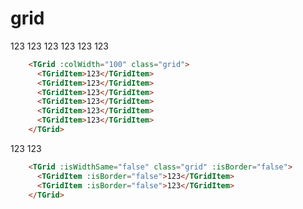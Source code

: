 # grid
  <div>
    <TGrid :colWidth="100" class="grid">
      <TGridItem>123</TGridItem>
      <TGridItem>123</TGridItem>
      <TGridItem>123</TGridItem>
      <TGridItem>123</TGridItem>
      <TGridItem>123</TGridItem>
      <TGridItem>123</TGridItem>
    </TGrid>

```html
    <TGrid :colWidth="100" class="grid">
      <TGridItem>123</TGridItem>
      <TGridItem>123</TGridItem>
      <TGridItem>123</TGridItem>
      <TGridItem>123</TGridItem>
      <TGridItem>123</TGridItem>
      <TGridItem>123</TGridItem>
    </TGrid>
```
<TGrid :isWidthSame="false" class="grid" :isBorder="false">
      <TGridItem :isBorder="false">123</TGridItem>
      <TGridItem :isBorder="false">123</TGridItem>
    </TGrid>
  </div>
  
```html
    <TGrid :isWidthSame="false" class="grid" :isBorder="false">
      <TGridItem :isBorder="false">123</TGridItem>
      <TGridItem :isBorder="false">123</TGridItem>
    </TGrid>
```

<style scoped>
.grid{
    margin: 10px 0;
}
</style>